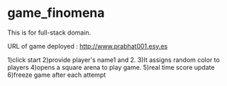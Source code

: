 # game_finomena
This is for full-stack domain.

URL of game deployed : http://www.prabhat001.esy.es

1)click start
2)provide player's name1 and 2.
3)It assigns random color to players
4)opens a square arena to play game.
5)real time score update
6)freeze game after each attempt

